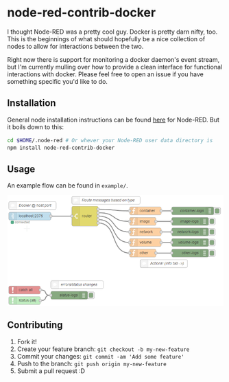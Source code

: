 # node-red-contrib-docker

I thought Node-RED was a pretty cool guy. Docker is pretty darn nifty, too. This is the beginnings of
what should hopefully be a nice collection of nodes to allow for interactions between the two.

Right now there is support for monitoring a docker daemon's event stream, but I'm currently mulling over
how to provide a clean interface for functional interactions with docker. Please feel free to open an issue
if you have something specific you'd like to do.


## Installation

General node installation instructions can be found [here](http://nodered.org/docs/getting-started/adding-nodes)
for Node-RED. But it boils down to this:

```bash
cd $HOME/.node-red # Or whever your Node-RED user data directory is
npm install node-red-contrib-docker
```

## Usage

An example flow can be found in `example/`.

![example flow](example/flow.png)

## Contributing

1. Fork it!
2. Create your feature branch: `git checkout -b my-new-feature`
3. Commit your changes: `git commit -am 'Add some feature'`
4. Push to the branch: `git push origin my-new-feature`
5. Submit a pull request :D
